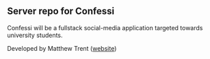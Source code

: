 ## Server repo for Confessi

Confessi will be a fullstack social-media application targeted towards university students.

Developed by Matthew Trent ([website](https://matthewtrent.me))
